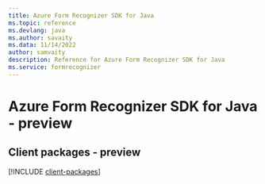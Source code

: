 ```yaml
---
title: Azure Form Recognizer SDK for Java
ms.topic: reference
ms.devlang: java
ms.author: savaity
ms.data: 11/14/2022
author: samvaity
description: Reference for Azure Form Recognizer SDK for Java
ms.service: formrecognizer
---
```

# Azure Form Recognizer SDK for Java - preview

## Client packages - preview
[!INCLUDE [client-packages](form-recognizer-client-index.md)]